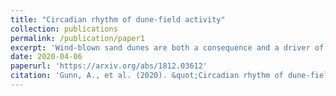```yaml
---
title: "Circadian rhythm of dune-field activity"
collection: publications
permalink: /publication/paper1
excerpt: 'Wind-blown sand dunes are both a consequence and a driver of climate dynamics; they arise under persistently dry and windy conditions, and are sometimes a source for airborne dust. Dune fields experience extreme daily changes in temperature, yet the role of atmospheric stability in driving sand transport and dust emission has not been established. Here we report on an unprecedented multi-scale field experiment at the White Sands Dune Field (New Mexico, USA), where we demonstrate that a daily rhythm of sand and dust transport arises from non-equilibrium atmospheric boundary layer convection. A global analysis of 45 dune fields confirms the connection between surface wind speed and diurnal temperature cycles, revealing an unrecognized climate feedback that may contribute to the growth of deserts on Earth and dune activity on Mars.'
date: 2020-04-06
paperurl: 'https://arxiv.org/abs/1812.03612'
citation: 'Gunn, A., et al. (2020). &quot;Circadian rhythm of dune-field activity.&quot; <i>arxiv:1812.03612</i>.'
---
```

